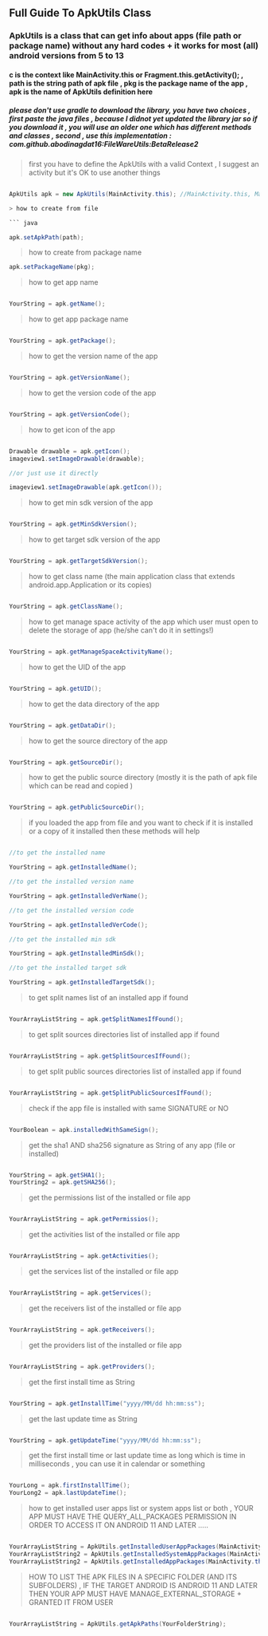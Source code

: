 ## Full Guide To ApkUtils Class
### ApkUtils is a class that can get info about apps (file path or package name) without any hard codes + it works for most (all) android versions from 5 to 13
#### c is the context like MainActivity.this or Fragment.this.getActivity(); , path is the string path of apk file , pkg is the package name of the app , apk is the name of ApkUtils definition here
##### please don't use gradle to download the library, you have two choices , first paste the java files , because I didnot yet updated the library jar so if you download it , you will use an older one which has different methods and classes , second , use this implementation : com.github.abodinagdat16:FileWareUtils:BetaRelease2 

> first you have to define the ApkUtils with a valid Context , I suggest an activity but it's OK to use another things

``` java

ApkUtils apk = new ApkUtils(MainActivity.this); //MainActivity.this, MainActivity is the activity name , if it is a fragment then MainFragment.this.getActivity()

> how to create from file

``` java

apk.setApkPath(path);

```

> how to create from package name

``` java
apk.setPackageName(pkg);

```

> how to get app name

``` java

YourString = apk.getName();

```

> how to get app package name

``` java

YourString = apk.getPackage();

```

> how to get the version name of the app

``` java

YourString = apk.getVersionName();

```
> how to get the version code of the app

``` java

YourString = apk.getVersionCode();

```

> how to get icon of the app

``` java

Drawable drawable = apk.getIcon();
imageview1.setImageDrawable(drawable);

//or just use it directly

imageview1.setImageDrawable(apk.getIcon());

```

> how to get min sdk version of the app

``` java

YourString = apk.getMinSdkVersion();

```

> how to get target sdk version of the app

``` java

YourString = apk.getTargetSdkVersion();

```

> how to get class name (the main application class that extends android.app.Application or its copies)

``` java

YourString = apk.getClassName();

```

> how to get manage space activity of the app which user must open to delete the storage of app (he/she can't do it in settings!)

``` java

YourString = apk.getManageSpaceActivityName();

```

> how to get the UID of the app

``` java

YourString = apk.getUID();

```

> how to get the data directory of the app

``` java

YourString = apk.getDataDir();

```

> how to get the source directory of the app

``` java

YourString = apk.getSourceDir();

```

> how to get the public source directory (mostly it is the path of apk file which can be read and copied )

``` java

YourString = apk.getPublicSourceDir();

```

> if you loaded the app from file and you want to check if it is installed or a copy of it installed then these methods will help

``` java

//to get the installed name

YourString = apk.getInstalledName();

//to get the installed version name

YourString = apk.getInstalledVerName();

//to get the installed version code

YourString = apk.getInstalledVerCode();

//to get the installed min sdk

YourString = apk.getInstalledMinSdk();

//to get the installed target sdk

YourString = apk.getInstalledTargetSdk();

```

> to get split names list of an installed app if found

``` java

YourArrayListString = apk.getSplitNamesIfFound();

```

> to get split sources directories list of installed app if found

``` java

YourArrayListString = apk.getSplitSourcesIfFound();

```

> to get split public sources directories list of installed app if found

``` java

YourArrayListString = apk.getSplitPublicSourcesIfFound();

```

> check if the app file is installed with same SIGNATURE or NO

``` java

YourBoolean = apk.installedWithSameSign();

```


> get the sha1 AND sha256 signature as String of any app (file or installed)

``` java

YourString = apk.getSHA1();
YourString2 = apk.getSHA256();

```

> get the permissions list of the installed or file app

``` java

YourArrayListString = apk.getPermissios();

```

> get the activities list of the installed or file app

``` java

YourArrayListString = apk.getActivities();

```
> get the services list of the installed or file app

``` java

YourArrayListString = apk.getServices();

```
> get the receivers list of the installed or file app

``` java

YourArrayListString = apk.getReceivers();

```
> get the providers list of the installed or file app

``` java

YourArrayListString = apk.getProviders();

```

> get the first install time as String

``` java

YourString = apk.getInstallTime("yyyy/MM/dd hh:mm:ss");

```

> get the last update time as String

``` java

YourString = apk.getUpdateTime("yyyy/MM/dd hh:mm:ss");

```

> get the first install time or last update time as long which is time in milliseconds , you can use it in calendar or something

``` java

YourLong = apk.firstInstallTime();
YourLong2 = apk.lastUpdateTime();

```

> how to get installed user apps list or system apps list or both , YOUR APP MUST HAVE THE QUERY_ALL_PACKAGES PERMISSION IN ORDER TO ACCESS IT ON ANDROID 11 AND LATER .....

``` java

YourArrayListString = ApkUtils.getInstalledUserAppPackages(MainActivity.this);
YourArrayListString2 = ApkUtils.getInstalledSystemAppPackages(MainActivity.this);
YourArrayListString2 = ApkUtils.getInstalledAppPackages(MainActivity.this);
```

> HOW TO LIST THE APK FILES IN A SPECIFIC FOLDER (AND ITS SUBFOLDERS) , IF THE TARGET ANDROID IS ANDROID 11 AND LATER THEN YOUR APP MUST HAVE MANAGE_EXTERNAL_STORAGE + GRANTED IT FROM USER
``` java

YourArrayListString = ApkUtils.getApkPaths(YourFolderString);

```
